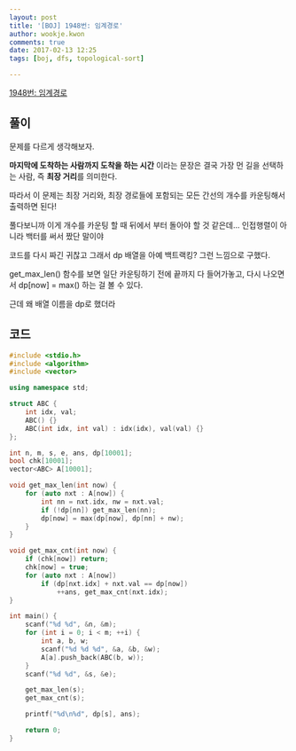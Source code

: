 ```yaml
---
layout: post
title: '[BOJ] 1948번: 임계경로'
author: wookje.kwon
comments: true
date: 2017-02-13 12:25
tags: [boj, dfs, topological-sort]

---
```


[1948번: 임계경로](https://www.acmicpc.net/problem/1948)

## 풀이

문제를 다르게 생각해보자.  

**마지막에 도착하는 사람까지 도착을 하는 시간** 이라는 문장은 결국 가장 먼 길을 선택하는 사람, 즉 **최장 거리**를 의미한다.  

따라서 이 문제는 최장 거리와, 최장 경로들에 포함되는 모든 간선의 개수를 카운팅해서 출력하면 된다!  

풀다보니까 이게 개수를 카운팅 할 때 뒤에서 부터 돌아야 할 것 같은데... 인접행렬이 아니라 백터를 써서 짰단 말이야  

코드를 다시 짜긴 귀찮고 그래서 dp 배열을 아예 백트랙킹? 그런 느낌으로 구했다.  

get_max_len() 함수를 보면 일단 카운팅하기 전에 끝까지 다 들어가놓고, 다시 나오면서 dp[now] = max() 하는 걸 볼 수 있다.  

근데 왜 배열 이름을 dp로 했더라

## 코드

```cpp
#include <stdio.h>
#include <algorithm>
#include <vector>

using namespace std;

struct ABC {
	int idx, val;
	ABC() {}
	ABC(int idx, int val) : idx(idx), val(val) {}
};

int n, m, s, e, ans, dp[10001];
bool chk[10001];
vector<ABC> A[10001];

void get_max_len(int now) {
	for (auto nxt : A[now]) {
		int nn = nxt.idx, nw = nxt.val;
		if (!dp[nn]) get_max_len(nn);
		dp[now] = max(dp[now], dp[nn] + nw);
	}
}

void get_max_cnt(int now) {
	if (chk[now]) return;
	chk[now] = true;
	for (auto nxt : A[now])
		if (dp[nxt.idx] + nxt.val == dp[now])
			++ans, get_max_cnt(nxt.idx);
}

int main() {
	scanf("%d %d", &n, &m);
	for (int i = 0; i < m; ++i) {
		int a, b, w;
		scanf("%d %d %d", &a, &b, &w);
		A[a].push_back(ABC(b, w));
	}
	scanf("%d %d", &s, &e);

	get_max_len(s);
	get_max_cnt(s);

	printf("%d\n%d", dp[s], ans);

	return 0;
}
```